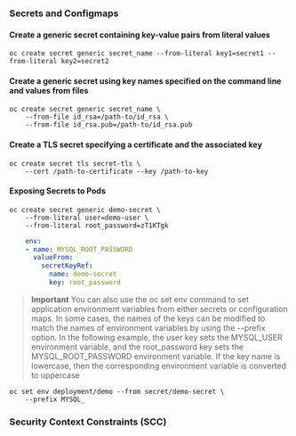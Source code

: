 ### Secrets and Configmaps
#### Create a generic secret containing key-value pairs from literal values
    oc create secret generic secret_name --from-literal key1=secret1 --from-literal key2=secret2

#### Create a generic secret using key names specified on the command line and values from files
    oc create secret generic secret_name \
        --from-file id_rsa=/path-to/id_rsa \
        --from-file id_rsa.pub=/path-to/id_rsa.pub

#### Create a TLS secret specifying a certificate and the associated key
    oc create secret tls secret-tls \
        --cert /path-to-certificate --key /path-to-key

#### Exposing Secrets to Pods
    oc create secret generic demo-secret \
        --from-literal user=demo-user \
        --from-literal root_password=zT1KTgk
```yaml
    env:
    - name: MYSQL_ROOT_PASSWORD
      valueFrom:
        secretKeyRef:
          name: demo-secret 
          key: root_password
```
>**Important**
> You can also use the oc set env command to set application environment variables from either secrets or configuration maps. In some cases, the names of the keys can be modified to match the names of environment variables by using the --prefix option. In the following example, the user key sets the MYSQL_USER environment variable, and the root_password key sets the MYSQL_ROOT_PASSWORD environment variable. If the key name is lowercase, then the corresponding environment variable is converted to uppercase

    oc set env deployment/demo --from secret/demo-secret \
        --prefix MYSQL_

### Security Context Constraints (SCC)

